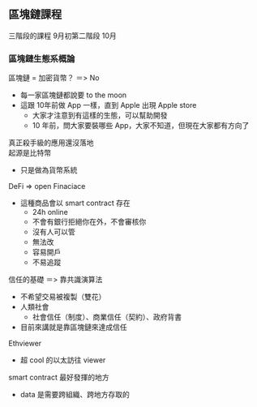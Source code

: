 ## 區塊鏈課程

三階段的課程
9月初第二階段
10月

### 區塊鏈生態系概論
區塊鏈 = 加密貨幣？ ＝> No  
- 每一家區塊鏈都說要 to the moon  
- 這跟 10年前做 App 一樣，直到 Apple 出現 Apple store
  - 大家才注意到有這樣的生態，可以幫助開發
  - 10 年前，問大家要裝哪些 App，大家不知道，但現在大家都有方向了

真正殺手級的應用還沒落地  
起源是比特幣  
- 只是做為貨幣系統

DeFi => open Finaciace  
- 這種商品會以 smart contract 存在
  - 24h online
  - 不會有銀行拒絕你在外，不會審核你
  - 沒有人可以管
  - 無法改
  - 容易開戶
  - 不易追蹤

信任的基礎 ＝> 靠共識演算法
- 不希望交易被複製（雙花）
- 人類社會
  - 社會信任（制度）、商業信任（契約）、政府背書
- 目前來講就是靠區塊鏈來達成信任

Ethviewer
- 超 cool 的以太訪往 viewer

smart contract 最好發揮的地方
- data 是需要跨組織、跨地方存取的

